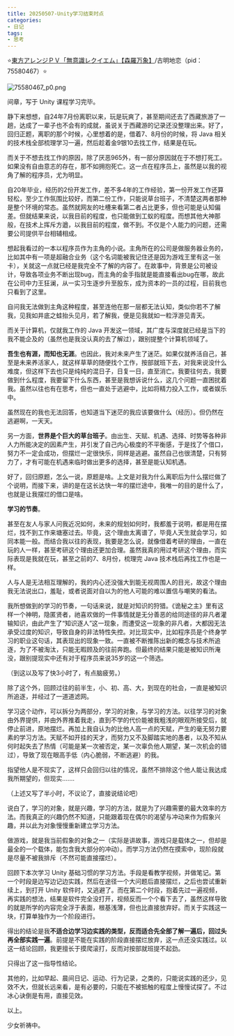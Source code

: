 ```yaml
---
title: 20250507-Unity学习结束时点
categories:
- 日记
tags:
- 思考
---
```

⭐[東方アレンジＰＶ「無意識レクイエム」【森羅万象】](https://www.bilibili.com/video/BV1UF411o7A6/?spm_id_from=333.337.search-card.all.click&vd_source=8182477e8efc82ad65b2ff540983f79f)/古明地恋（pid：75580467）⭐

![75580467_p0.png](https://byyw-oss1.oss-cn-hangzhou.aliyuncs.com/img/2025/05/07-fb556246f98d1d514e8fc50fcd261dc3-75580467_p0.png.webp)

间章，写于 Unity 课程学习完毕。

静下来想想，自24年7月份离职以来，玩是玩爽了，甚至期间还去了西藏旅游了一趟，达成了一辈子也不会有的成就，虽说关于西藏游的记录还没整理出来。好了，回归正题，离职的那个时候，心里想着的是，借着7、8月份的时候，将 Java 相关的技术栈全部梳理学习一遍，然后趁着金9银10去找工作，结果是在玩。

而关于不想去找工作的原因，除了厌恶965外，有一部分原因就在于不想打死工。如果没有自由意志的存在，那不如拥抱死亡。这一点在程序员上，虽然是以我的视角了解的程序员，尤为明显。

自20年毕业，经历的2份开发工作，差不多4年的工作经验，第一份开发工作还算轻松，至少工作氛围比较好，而第二份工作，只能说草台班子，不清楚这两者那种是整个环境的常态。虽然就网友的吐槽来看第二者占比更多，但也可能是认知偏差。但就结果来说，以我目前的程度，也只能做到工蚁的程度。而想其他大神那般，在技术上挥斥方遒，以我目前的程度，做不到。不仅是个人能力的问题，还需要公司提供平台相辅相成。

想起我看过的一本以程序员作为主角的小说。主角所在的公司是做服务器业务的，比如其中有一项是超融合业务（这个名词能被我记住还是因为游戏王里有这一张卡），关就这一点就已经是我完全不了解的内容了。在故事中，背景是公司被设计，导致各项业务不断出现bug，而主角的金手指就是能直接看出bug在哪，故此在公司中力王狂澜，从一实习生逐步升至股东，成为资本的一员的过程，目前我也只看到了这里。

自问我无法做到主角这种程度，甚至连他在那一层都无法认知，类似你若不了解我，见我如井底之蛙抬头见月，若了解我，便是见我就如一粒浮游见青天。

而关于计算机，仅就我工作的 Java 开发这一领域，其广度与深度就已经是当下的我不能企及的（虽然也是我没认真的去了解过），跟别提整个计算机领域了。

**吾生也有涯，而知也无涯**。也因此，我对未来产生了迷茫。如果仅就养活自己，甚至是未来养活家人，就这样草草的随便找个工作，按部就班下去，对我来说没什么难度，但这样下去也只是纯纯的混日子，日复一日，直至消亡。我要往何去，我要做到什么程度，我要留下什么东西，甚至是我想诉说什么，这几个问题一直困扰着我。虽然以往也有在思考，但也一直处于逃避中，比如将精力投入工作，或者娱乐中。

虽然现在的我也无法回答，也知道当下迷茫的我应该要做什么（经历）。但仍然在逃避啊，一天天。

另一方面，**世界是个巨大的草台班子**。由出生、天赋、机遇、选择、时势等各种非人力所能决定的因素产生，并引发了自己内心极度的不平衡感，于是找了个借口，努力不一定会成功，但摆烂一定很快乐，同样是逃避。虽然自己也很清楚，只有努力了，才有可能在机遇来临时做出更多的选择，甚至是能认知机遇。

好了，回归原题，怎么一说，原题是啥。上文是对我为什么离职后为什么摆烂做了个说明，而接下来，讲的是在这长达快一年的摆烂途中，我唯一的目的是什么了，也就是让我摆烂的借口是啥。

**学习的节奏**。

甚至在友人与家人问我近况如何，未来的规划如何时，我都羞于说明，都是用在摆烂，找不到工作来塘塞过去。毕竟，这个理由太离谱了，毕竟人天生就会学习，如同本能一般。而结合我以往的表现，我要是怎么说，就像借着考研的理由，一直在玩的人一样，甚至考研这个理由还更加合理。虽然我真的用过考研这个理由，而实际表现是我就在玩，甚至之前的7、8月份，梳理完 Java 技术栈后再找工作也是一样。

人与人是无法相互理解的，我的内心还没强大到能无视周围人的目光，故这个理由我无法说出口，羞耻，或者说面对自以为的他人可能的难以置信与嘲笑的看法。

我所想做到的学习的节奏，一句话来说，就是对知识的狩猎。《诡秘之主》里有这样一个神明，隐匿贤者，祂喜欢做的一件事情就是无分善恶的给同途径的非凡者灌输知识，由此产生了“知识逐人”这一现象，而遭受这一现象的非凡者，大都因无法承受过度的知识，导致自身的非法特性失控。对比现实中，比如程序员是个终身学习的职业这句话，其表现出的现象一致。一直被不断推陈出新的概念与技术所追逐，为了不被淘汰，只能无暇顾及的往前奔跑。但最终的结果只能是被知识所淹没，跟别提现实中还有对于程序员来说35岁的这一个筛选。

（到这以及写了快3小时了，有点脑疲劳。）

除了这个外，回顾过往的前半生，小、初、高、大，到现在的社会，一直是被知识所追逐，并经过了一道道滤网。

学习这个动作，可以拆分为两部分，学习的对象，与学习的方法。以往学习的对象由外界提供，并由外界推着我走，直到不学的代价能被我粗浅的眼观所接受后，就停止前进，原地摆烂。再加上我自认为的比他人高一点的天赋，产生的毫无努力要素的学习方法。天赋不如开挂的天才，而努力又不及脚踏实地的愚者，以及不知从何时起失去了热情（可能是某一次被否定，某一次辜负他人期望，某一次机会的错过），导致了现在眼高手低（内心脆弱，不断逃避）的我。

指望他人是不现实了，这样只会回归以往的情况，虽然不排除这个他人能让我达成我所期望的，但现实.......

（上述又写了半小时，不议论了，直接说结论吧）

说白了，学习的对象，就是兴趣，学习的方法，就是为了兴趣需要的最大效率的方法。而我真正的兴趣仍然不知道，只能跟着现在偶尔的渴望与冲动来作为假象兴趣，并以此为对象慢慢重新建立学习方法。

做游戏，就是我当前假象的对象之一（实际是讲故事，游戏只是载体之一，但却是最全的一个载体，能包含我大部分的冲动）。而学习方法仍然在摸索中，现阶段就是尽量不被我排斥（不然可能直接摆烂）。

回顾下本次学习 Unity 基础习惯的学习方法。手段是看教学视频，并做笔记。第一个时段是边写边记边实践，然后在途径一个大问题后直接摆烂，之后也尝试重新续上，到打开 Unity 软件时，又逃避了。而在第二个时段，抱着先过一遍视频，再实践的想法，结果是软件完全没打开，视频反而一个个看下去了，虽然这样导致的就是所学的内容完全浮于表面，根基浅薄，但也比直接放弃好。而关于实践这一块，打算单独作为一个阶段进行。

得出的结论是我**不适合边学习边实践的类型，反而适合先全部了解一遍后，回过头再全部实践一遍**。前提是不能在实践的阶段直接摆烂放弃，这一点还没实践过。以这一结论回顾，我更擅长于摸爬滚打，反而对按部就班提不起劲。

只得出了这一指导性结论。

其他的，比如早起、晨间日记、运动、行为记录，之类的，只能说实践的还少，见效不大，但就长远来看，是有必要的，只能在不被抵触的程度上慢慢试探了。不过冰心诀倒是有用，直接见效。

以上。

少女祈祷中。



























